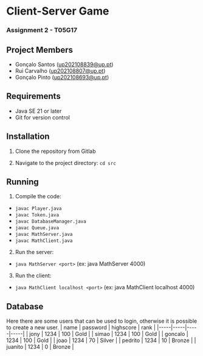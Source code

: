 # Client-Server Game

### Assignment 2 - T05G17

## Project Members

- Gonçalo Santos (up202108839@up.pt)
- Rui Carvalho (up202108807@up.pt)
- Gonçalo Pinto (up202108693@up.pt)

## Requirements

- Java SE 21 or later
- Git for version control

## Installation

1. Clone the repository from Gitlab

2. Navigate to the project directory:
`cd src`

## Running

1. Compile the code:
  - `javac Player.java`
  - `javac Token.java`
  - `javac DatabaseManager.java`
  - `javac Queue.java`
  - `javac MathServer.java`
  - `javac MathClient.java`

2. Run the server:
  - `java MathServer <port>` (ex: java MathServer 4000)

3. Run the client:
  - `java MathClient localhost <port>` (ex: java MathClient localhost 4000)

## Database
Here there are some users that can be used to login, otherwise it is possible to create a new user.
| name | password | highscore | rank |
|-----|-----|-----|-----|
| jony | 1234 | 100 | Gold |
| simao | 1234 | 100 | Gold |
| goncalo | 1234 | 100 | Gold |
| joao | 1234 | 70 | Silver |
| pedrito | 1234 | 10 | Bronze |
| juanito | 1234 | 0 | Bronze |
